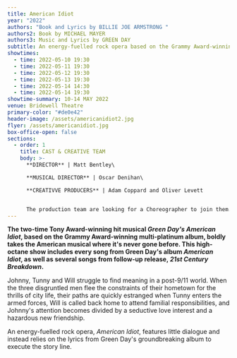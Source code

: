 ```yaml
---
title: American Idiot
year: "2022"
authors: "Book and Lyrics by BILLIE JOE ARMSTRONG "
authors2: Book by MICHAEL MAYER
authors3: Music and Lyrics by GREEN DAY
subtitle: An energy-fuelled rock opera based on the Grammy Award-winning album
showtimes:
  - time: 2022-05-10 19:30
  - time: 2022-05-11 19:30
  - time: 2022-05-12 19:30
  - time: 2022-05-13 19:30
  - time: 2022-05-14 14:30
  - time: 2022-05-14 19:30
showtime-summary: 10-14 MAY 2022
venue: Bridewell Theatre
primary-color: "#de0e42"
header-image: /assets/americanidiot2.jpg
flyer: /assets/americanidiot.jpg
box-office-open: false
sections:
  - order: 1
    title: CAST & CREATIVE TEAM
    body: >-
      **DIRECTOR** | Matt Bentley\

      **MUSICAL DIRECTOR** | Oscar Denihan\

      **CREATIVVE PRODUCERS** | Adam Coppard and Oliver Levett


      The production team are looking for a Choreographer to join them. Interested? Email **[idiot@sedos.co.uk](mailto:idiot@sedos.co.uk)**
---
```

**The two-time Tony Award-winning hit musical *Green Day's American Idiot*, based on the Grammy Award-winning multi-platinum album, boldly takes the American musical where it's never gone before. This high-octane show includes every song from Green Day's album *American Idiot*, as well as several songs from follow-up release, *21st Century Breakdown*.**

Johnny, Tunny and Will struggle to find meaning in a post-9/11 world. When the three disgruntled men flee the constraints of their hometown for the thrills of city life, their paths are quickly estranged when Tunny enters the armed forces, Will is called back home to attend familial responsibilities, and Johnny's attention becomes divided by a seductive love interest and a hazardous new friendship. 

An energy-fuelled rock opera, *American Idiot*, features little dialogue and instead relies on the lyrics from Green Day's groundbreaking album to execute the story line.